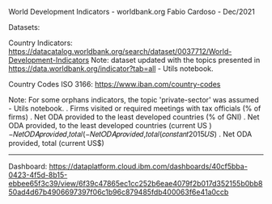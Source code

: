 World Development Indicators - worldbank.org
Fabio Cardoso - Dec/2021


Datasets:


Country Indicators:
https://datacatalog.worldbank.org/search/dataset/0037712/World-Development-Indicators
Note: dataset updated with the topics presented in https://data.worldbank.org/indicator?tab=all - Utils notebook.


Country Codes ISO 3166:
https://www.iban.com/country-codes


Note:
For some orphans indicators, the topic 'private-sector' was assumed - Utils notebook.
. Firms visited or required meetings with tax officials (% of firms)
. Net ODA provided to the least developed countries (% of GNI)
. Net ODA provided, to the least developed countries (current US )−𝑁𝑒𝑡𝑂𝐷𝐴𝑝𝑟𝑜𝑣𝑖𝑑𝑒𝑑,𝑡𝑜𝑡𝑎𝑙(−𝑁𝑒𝑡𝑂𝐷𝐴𝑝𝑟𝑜𝑣𝑖𝑑𝑒𝑑,𝑡𝑜𝑡𝑎𝑙(𝑐𝑜𝑛𝑠𝑡𝑎𝑛𝑡2015𝑈𝑆)
. Net ODA provided, total (current US$)


---
Dashboard:
https://dataplatform.cloud.ibm.com/dashboards/40cf5bba-0423-4f5d-8b15-ebbee65f3c39/view/6f39c47865ec1cc252b6eae4079f2b017d352155b0bb850ad4d67b4906697397f06c1b96c879485fdb400063f6e41a0ccb

